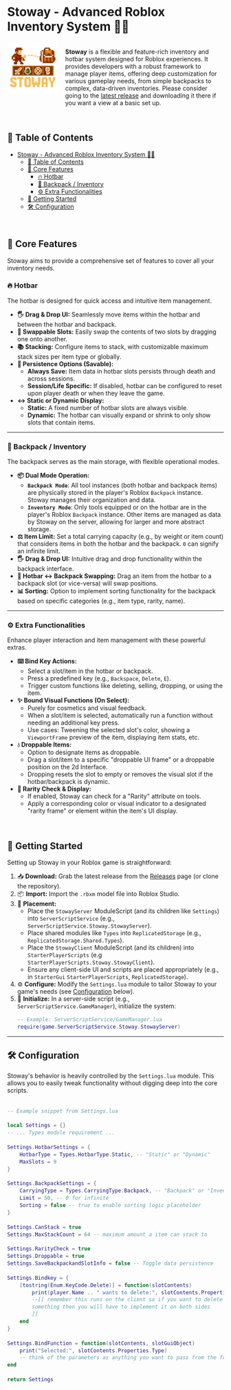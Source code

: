 # Stoway - Advanced Roblox Inventory System 🎒✨
<img src="pics/Logo.png" alt="Stoway Logo" width="120" align = "left" style="margin-right:15px"/> 

<div style="display: flex; flex-direction: column; gap: 2px;">
<p> <strong>Stoway</strong> is a flexible and feature-rich inventory and hotbar system designed for Roblox experiences. It provides developers with a robust framework to manage player items, offering deep customization for various gameplay needs, from simple backpacks to complex, data-driven inventories. Please consider going to the <a href="https://github.com/Zyn-ic/Stoway/releases">latest release</a> and downloading it there if you want a view at a basic set up.</p>
</div>

<br>

## 📖 Table of Contents

- [Stoway - Advanced Roblox Inventory System 🎒✨](#stoway---advanced-roblox-inventory-system-)
  - [📖 Table of Contents](#-table-of-contents)
  - [🌟 Core Features ](#-core-features-)
    - [🔥 Hotbar ](#-hotbar-)
    - [🎒 Backpack / Inventory ](#-backpack--inventory-)
    - [⚙️ Extra Functionalities ](#️-extra-functionalities-)
  - [🚀 Getting Started ](#-getting-started-)
  - [🛠️ Configuration ](#️-configuration-)

<br>

## 🌟 Core Features <a name="core-features"></a>

Stoway aims to provide a comprehensive set of features to cover all your inventory needs.

### 🔥 Hotbar <a name="hotbar"></a>

The hotbar is designed for quick access and intuitive item management.

* **🖐️ Drag & Drop UI:** Seamlessly move items within the hotbar and between the hotbar and backpack.
* **🔁 Swappable Slots:** Easily swap the contents of two slots by dragging one onto another.
* **📚 Stacking:** Configure items to stack, with customizable maximum stack sizes per item type or globally.
* **💾 Persistence Options (Savable):**
    * **Always Save:** Item data in hotbar slots persists through death and across sessions.
    * **Session/Life Specific:** If disabled, hotbar can be configured to reset upon player death or when they leave the game.
* **↔️ Static or Dynamic Display:**
    * **Static:** A fixed number of hotbar slots are always visible.
    * **Dynamic:** The hotbar can visually expand or shrink to only show slots that contain items.

---

### 🎒 Backpack / Inventory <a name="backpack-inventory"></a>

The backpack serves as the main storage, with flexible operational modes.

* **📦 Dual Mode Operation:**
    * **`Backpack Mode`**: All tool instances (both hotbar and backpack items) are physically stored in the player's Roblox `Backpack` instance. Stoway manages their organization and data.
    * **`Inventory Mode`**: Only tools equipped or on the hotbar are in the player's Roblox `Backpack` instance. Other items are managed as data by Stoway on the server, allowing for larger and more abstract storage.
* **⚖️ Item Limit:** Set a total carrying capacity (e.g., by weight or item count) that considers items in both the hotbar and the backpack. `0` can signify an infinite limit.
* **🖐️ Drag & Drop UI:** Intuitive drag and drop functionality within the backpack interface.
* **🔄 Hotbar <-> Backpack Swapping:** Drag an item from the hotbar to a backpack slot (or vice-versa) will swap positions.
* **📊 Sorting:** Option to implement sorting functionality for the backpack based on specific categories (e.g., item type, rarity, name).

---

### ⚙️ Extra Functionalities <a name="extra-functionalities"></a>

Enhance player interaction and item management with these powerful extras.

* **⌨️ Bind Key Actions:**
    * Select a slot/item in the hotbar or backpack.
    * Press a predefined key (e.g., `Backspace`, `Delete`, `E`).
    * Trigger custom functions like deleting, selling, dropping, or using the item.
* **✨ Bound Visual Functions (On Select):**
    * Purely for cosmetics and visual feedback.
    * When a slot/item is selected, automatically run a function without needing an additional key press.
    * Use cases: Tweening the selected slot's color, showing a `ViewportFrame` preview of the item, displaying item stats, etc.
* **💧 Droppable Items:**
    * Option to designate items as droppable.
    * Drag a slot/item to a specific "droppable UI frame" or a droppable position on the 2d Interface.
    * Dropping resets the slot to empty or removes the visual slot if the hotbar/backpack is dynamic.
* **💎 Rarity Check & Display:**
    * If enabled, Stoway can check for a "Rarity" attribute on tools.
    * Apply a corresponding color or visual indicator to a designated "rarity frame" or element within the item's UI display.

<br>

## 🚀 Getting Started <a name="getting-started"></a>

Setting up Stoway in your Roblox game is straightforward:

1.  📥 **Download:** Grab the latest release from the [Releases](https://github.com/Zyn-ic/Stoway/releases) page (or clone the repository).
2.  📦 **Import:** Import the `.rbxm` model file into Roblox Studio.
3.  📁 **Placement:**
    * Place the `StowayServer` ModuleScript (and its children like `Settings`) into `ServerScriptService` (e.g., `ServerScriptService.Stoway.StowayServer`).
    * Place shared modules like `Types` into `ReplicatedStorage` (e.g., `ReplicatedStorage.Shared.Types`).
    * Place the `StowayClient` ModuleScript (and its children) into
    `StarterPlayerScripts` (e.g `StarterPlayerScripts.Stoway.StowayClient`).
    * Ensure any client-side UI and scripts are placed appropriately (e.g., in `StarterGui` `StarterPlayerScripts`, `ReplicatedStorage`).
4.  ⚙️ **Configure:** Modify the `Settings.lua` module to tailor Stoway to your game's needs (see [Configuration](#️-configuration) below).
5.  🏁 **Initialize:** In a server-side script (e.g., `ServerScriptService.GameManager`), initialize the system:
    ```lua
    -- Example: ServerScriptService/GameManager.lua
    require(game.ServerScriptService.Stoway.StowayServer)
    ```

---

## 🛠️ Configuration <a name="configuration"></a>

Stoway's behavior is heavily controlled by the `Settings.lua` module. This allows you to easily tweak functionality without digging deep into the core scripts.

```lua

-- Example snippet from Settings.lua

local Settings = {}
-- ... Types module requirement ...

Settings.HotbarSettings = {
    HotbarType = Types.HotbarType.Static, -- "Static" or "Dynamic"
    MaxSlots = 9
}

Settings.BackpackSettings = {
    CarryingType = Types.CarryingType.Backpack, -- "Backpack" or "Inventory"
    Limit = 50, -- 0 for infinite
    Sorting = false -- true to enable sorting logic placeholder
}

Settings.CanStack = true
Settings.MaxStackCount = 64 -- maximum amount a item can stack to

Settings.RarityCheck = true
Settings.Droppable = true
Settings.SaveBackpackandSlotInfo = false -- Toggle data persistence

Settings.Bindkey = {
    [tostring(Enum.KeyCode.Delete)] = function(slotContents)
        print(player.Name .. " wants to delete:", slotContents.Properties.Type)
        --[[ remember this runs on the client so if you want to delete
        something then you will have to implement it on both sides
        ]]
    end
}

Settings.BindFunction = function(slotContents, slotGuiObject)
    print("Selected:", slotContents.Properties.Type)
    -- think of the parameters as anything you want to pass from the frame/button selected on the client
end

return Settings
```